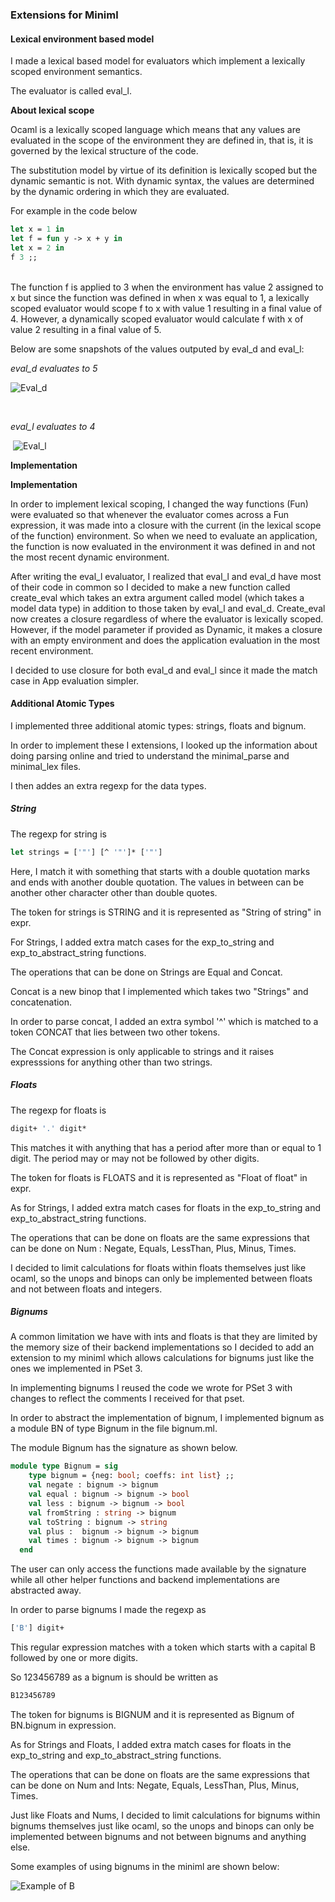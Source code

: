 ### Extensions for Miniml 

#### **Lexical environment based model**

I made a lexical based model for evaluators which implement a lexically scoped environment semantics.

The evaluator is called eval_l.

**About lexical scope**

Ocaml is a lexically scoped language which means that any values are evaluated in the scope of the environment they are defined in, that is, it is governed by the lexical structure of the code. 

The substitution model by virtue of its definition is lexically scoped but the dynamic semantic is not. With dynamic syntax, the values are determined by the dynamic ordering in which they are evaluated.

For example in the code below

```ocaml
let x = 1 in
let f = fun y -> x + y in
let x = 2 in
f 3 ;;
```

​		
The function f is applied to 3 when the environment has value 2 assigned to x but since the function was defined in when x was equal to 1, a lexically scoped evaluator would scope f to x with value 1 resulting in a final value of 4. However, a dynamically scoped evaluator would calculate f with x of value 2 resulting in a final value of 5.

Below are some snapshots of the values outputed by eval_d and eval_l:

*eval_d evaluates to 5*

![Eval_d](a.png)

​	

*eval_l evaluates to 4*	

​		![Eval_l](b.png)


**Implementation**			

**Implementation**			

In order to implement lexical scoping, I changed the way functions (Fun) were evaluated so that whenever the evaluator comes across a Fun expression, it was made into a closure with the current (in the lexical scope of the function) environment. So when we need to evaluate an application, the function is now evaluated in the environment it was defined in and not the most recent dynamic environment.

After writing the eval_l evaluator, I realized that eval_l and eval_d have most of their code in common so I decided to make a new function called create_eval which takes an extra argument called model (which takes a model data type) in addition to those taken by eval_l and eval_d. Create_eval now creates a closure regardless of where the evaluator is lexically scoped. However, if the model parameter if provided as Dynamic, it makes a closure with an empty environment and does the application evaluation in the most recent environment.

I decided to use closure for both eval_d and eval_l since it made the match case in App evaluation simpler. 



#### **Additional Atomic Types**	

I implemented three additional atomic types: strings, floats and bignum.

In order to implement these I extensions, I looked up the information about doing parsing online and tried to understand the minimal_parse and minimal_lex files.

I then addes an extra regexp for the data types.

##### **String**

The regexp for string is 

```ocaml
let strings = ['"'] [^ '"']* ['"']
```

Here, I match it with something that starts with a double quotation marks and ends with another double quotation. The values in between can be another other character other than double quotes.

The token for strings is STRING and it is represented as "String of string" in expr.

For Strings, I added extra match cases for the exp_to_string and exp_to_abstract_string functions.



The operations that can be done on Strings are Equal and Concat.

Concat is a new binop that I implemented which takes two "Strings" and concatenation.

In order to  parse concat, I added an extra symbol '^' which is matched to a token CONCAT that lies between two other tokens. 

The Concat expression is only applicable to strings and it raises expresssions for anything other than two strings.



##### **Floats**

The regexp for floats is 

```ocaml
digit+ '.' digit*
```

This matches it with anything that has a period after more than or equal to 1 digit. The period may or may not be followed by other digits.

The token for floats is FLOATS and it is represented as "Float of float" in expr.

As for Strings, I added extra match cases for floats in  the exp_to_string and exp_to_abstract_string functions.



The operations that can be done on floats are the same expressions that can be done on Num : Negate, Equals, LessThan, Plus, Minus, Times.

I decided to limit calculations for floats within floats themselves just like ocaml, so the unops and binops can only be implemented between floats and not between floats and integers.



##### **Bignums**

A common limitation we have with ints and floats is that they are limited by the memory size of their backend implementations so I decided to add an extension to my miniml which allows calculations for bignums just like the ones we implemented in PSet 3. 

In implementing bignums I reused the code we wrote for PSet 3 with changes to reflect the comments I received for that pset.

In order to abstract the implementation of bignum, I implemented bignum as a module BN of type Bignum in the file bignum.ml.

The module Bignum has the signature as shown below.

~~~ocaml
module type Bignum = sig
	type bignum = {neg: bool; coeffs: int list} ;;
    val negate : bignum -> bignum
    val equal : bignum -> bignum -> bool
    val less : bignum -> bignum -> bool
    val fromString : string -> bignum
    val toString : bignum -> string
    val plus :  bignum -> bignum -> bignum
    val times : bignum -> bignum -> bignum
  end
~~~

The user can only access the functions made available by the signature while all other helper functions and backend implementations are abstracted away.



In order to parse bignums I made the regexp as

~~~ocaml
['B'] digit+
~~~

This regular expression matches with a token which starts with a capital B followed by one or more digits.

So 123456789 as a bignum is should be written as 

```ocaml
B123456789 
```

 

The token for bignums is BIGNUM and it is represented as Bignum of BN.bignum in expression.

As for Strings and Floats, I added extra match cases for floats in  the exp_to_string and exp_to_abstract_string functions.



The operations that can be done on floats are the same expressions that can be done on Num  and Ints: Negate, Equals, LessThan, Plus, Minus, Times.

Just like Floats and Nums, I decided to limit calculations for bignums within bignums themselves just like ocaml, so the unops and binops can only be implemented between bignums and not between bignums and anything else.



Some examples of using bignums in the miniml are shown below:

![Example of B](c.png)

